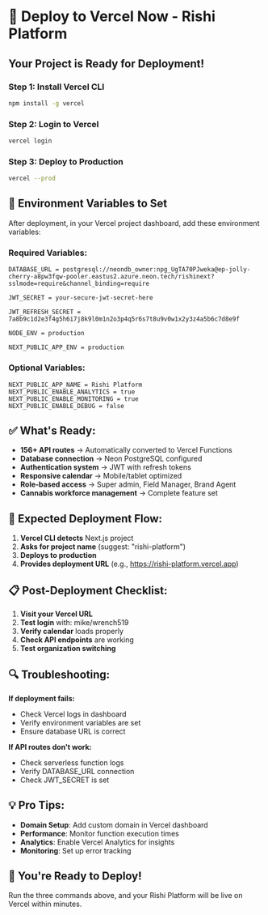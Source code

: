# 🚀 Deploy to Vercel Now - Rishi Platform

## Your Project is Ready for Deployment!

### Step 1: Install Vercel CLI
```bash
npm install -g vercel
```

### Step 2: Login to Vercel
```bash
vercel login
```

### Step 3: Deploy to Production
```bash
vercel --prod
```

## 🔧 Environment Variables to Set

After deployment, in your Vercel project dashboard, add these environment variables:

### Required Variables:
```
DATABASE_URL = postgresql://neondb_owner:npg_UgTA70PJweka@ep-jolly-cherry-a8pw3fqw-pooler.eastus2.azure.neon.tech/rishinext?sslmode=require&channel_binding=require

JWT_SECRET = your-secure-jwt-secret-here

JWT_REFRESH_SECRET = 7a8b9c1d2e3f4g5h6i7j8k9l0m1n2o3p4q5r6s7t8u9v0w1x2y3z4a5b6c7d8e9f

NODE_ENV = production

NEXT_PUBLIC_APP_ENV = production
```

### Optional Variables:
```
NEXT_PUBLIC_APP_NAME = Rishi Platform
NEXT_PUBLIC_ENABLE_ANALYTICS = true
NEXT_PUBLIC_ENABLE_MONITORING = true
NEXT_PUBLIC_ENABLE_DEBUG = false
```

## ✅ What's Ready:
- **156+ API routes** → Automatically converted to Vercel Functions
- **Database connection** → Neon PostgreSQL configured
- **Authentication system** → JWT with refresh tokens
- **Responsive calendar** → Mobile/tablet optimized
- **Role-based access** → Super admin, Field Manager, Brand Agent
- **Cannabis workforce management** → Complete feature set

## 🎯 Expected Deployment Flow:

1. **Vercel CLI detects** Next.js project
2. **Asks for project name** (suggest: "rishi-platform")
3. **Deploys to production** 
4. **Provides deployment URL** (e.g., https://rishi-platform.vercel.app)

## 📋 Post-Deployment Checklist:

1. **Visit your Vercel URL**
2. **Test login** with: mike/wrench519
3. **Verify calendar** loads properly
4. **Check API endpoints** are working
5. **Test organization switching**

## 🔍 Troubleshooting:

**If deployment fails:**
- Check Vercel logs in dashboard
- Verify environment variables are set
- Ensure database URL is correct

**If API routes don't work:**
- Check serverless function logs
- Verify DATABASE_URL connection
- Check JWT_SECRET is set

## 💡 Pro Tips:

- **Domain Setup**: Add custom domain in Vercel dashboard
- **Performance**: Monitor function execution times
- **Analytics**: Enable Vercel Analytics for insights
- **Monitoring**: Set up error tracking

## 🚀 You're Ready to Deploy!

Run the three commands above, and your Rishi Platform will be live on Vercel within minutes.